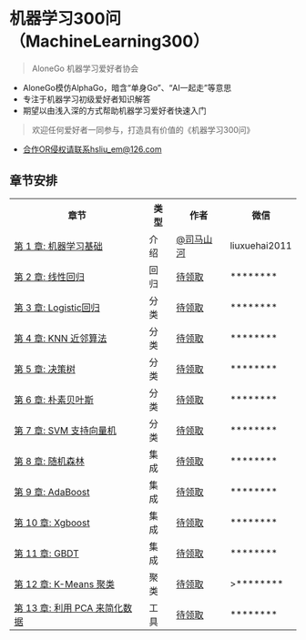 # 机器学习300问（MachineLearning300）
> AloneGo 机器学习爱好者协会

- AloneGo模仿AlphaGo，暗含“单身Go”、“AI一起走”等意思
- 专注于机器学习初级爱好者知识解答
- 期望以由浅入深的方式帮助机器学习爱好者快速入门
> 欢迎任何爱好者一同参与，打造具有价值的《机器学习300问》
- 合作OR侵权请联系hsliu_em@126.com

## 章节安排
<table>
  <tr>
    <th>章节</th>
    <th>类型</th>
    <th>作者</th>
    <th>微信</th>
  </tr>
  <tr>
    <td><a href="Chapter01 机器学习基础.md"> 第 1 章: 机器学习基础</a></td>
    <td>介绍</td>
    <td><a href="https://github.com/SimaShanhe">@司马山河</a></td>
    <td>liuxuehai2011</td>
  </tr>
  <tr>
    <td><a href="blog/ml/8.回归.md">第 2 章: 线性回归</a></td>
    <td>回归</td>
    <td><a href="https://github.com/****">待领取</a></td>
    <td>********</td>
  </tr>
  <tr>
    <td><a href="blog/ml/5.Logistic回归.md">第 3 章: Logistic回归</a></td>
    <td>分类</td>
    <td><a href="https://github.com/****">待领取</a></td>
    <td>********</td>
  </tr>
  <tr>
    <td><a href="blog/ml/2.k-近邻算法.md">第 4 章: KNN 近邻算法</a></td>
    <td>分类</td>
    <td><a href="https://github.com/****">待领取</a></td>
    <td>********</td>
  </tr>
  <tr>
    <td><a href="blog/ml/3.决策树.md">第 5 章: 决策树</a></td>
    <td>分类</td>
    <td><a href="https://github.com/****">待领取</a></td>
    <td>********</td>
  </tr>
  <tr>
    <td><a href="blog/ml/4.朴素贝叶斯.md">第 6 章: 朴素贝叶斯</a></td>
    <td>分类</td>
    <td><a href="https://github.com/****">待领取</a></td>
    <td>********<br/></td>
  </tr>
  <tr>
    <td><a href="blog/ml/6.支持向量机.md">第 7 章: SVM 支持向量机</a></td>
    <td>分类</td>
    <td><a href="https://github.com/****">待领取</a></td>
    <td>********</td>
  </tr>
  <tr>
    <td><a href="blog/ml/7.集成方法-随机森林和AdaBoost.md">第 8 章: 随机森林</a></td>
    <td>集成</td>
    <td><a href="https://github.com/****">待领取</a></td>
    <td>********</td>
  </tr>
    <tr>
    <td><a href="blog/ml/7.集成方法-随机森林和AdaBoost.md">第 9 章: AdaBoost</a></td>
    <td>集成</td>
    <td><a href="https://github.com/****">待领取</a></td>
    <td>********</td>
  </tr>
  <tr>
    <td><a href="blog/ml/7.集成方法-随机森林和AdaBoost.md">第 10 章: Xgboost</a></td>
    <td>集成</td>
    <td><a href="https://github.com/****">待领取</a></td>
    <td>********</td>
  </tr>
    <tr>
    <td><a href="blog/ml/7.集成方法-随机森林和AdaBoost.md">第 11 章: GBDT</a></td>
    <td>集成</td>
    <td><a href="https://github.com/****">待领取</a></td>
    <td>********</td>
  </tr>

  <tr>
    <td><a href="blog/ml/10.k-means聚类.md">第 12 章: K-Means 聚类</a></td>
    <td>聚类</td>
    <td><a href="https://github.com/****">待领取</a></td>
    <td>>********</td>
  </tr>
  <tr> 
    <td><a href="blog/ml/13.利用PCA来简化数据.md">第 13 章: 利用 PCA 来简化数据</a></td>
    <td>工具</td>
    <td><a href="https://github.com/****">待领取</a></td>
    <td>********</td>
  </tr>
  <tr>
</table>
